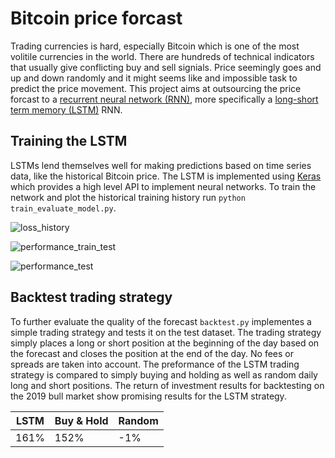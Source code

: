 # Bitcoin price forcast
Trading currencies is hard, especially Bitcoin which is one of the most volitile currencies in the world.
There are hundreds of technical indicators that usually give conflicting buy and sell signials.
Price seemingly goes and up and down randomly and it might seems like and impossible task to predict the price movement. 
This project aims at outsourcing the price forcast to a [recurrent neural network (RNN)](https://en.wikipedia.org/wiki/Recurrent_neural_network), 
more specifically a [long-short term memory (LSTM)](https://en.wikipedia.org/wiki/Long_short-term_memory) RNN.

## Training the LSTM
LSTMs lend themselves well for making predictions based on time series data, like the historical Bitcoin price.
The LSTM is implemented using [Keras](https://keras.io/) which provides a high level API to implement neural networks.
To train the network and plot the historical training history run `python train_evaluate_model.py`.

![loss_history](https://user-images.githubusercontent.com/45107198/65030673-37465000-d940-11e9-8deb-f575239156f3.png)

![performance_train_test](https://user-images.githubusercontent.com/45107198/65030726-4deca700-d940-11e9-8364-7dfdeb28f3d9.png)

![performance_test](https://user-images.githubusercontent.com/45107198/65030772-6492fe00-d940-11e9-9a13-f656e46d4e06.png)


## Backtest trading strategy
To further evaluate the quality of the forecast `backtest.py` implementes a simple trading strategy and tests it on the test dataset.
The trading strategy simply places a long or short position at the beginning of the day based on the forecast and closes the position at the end of the day.
No fees or spreads are taken into account. The preformance of the LSTM trading strategy is compared to simply buying and holding as well as random daily long and short positions. The return of investment results for backtesting on the 2019 bull market show promising results for the LSTM strategy. 

LSTM | Buy & Hold | Random
--- | --- | ---
161% | 152% | -1%
